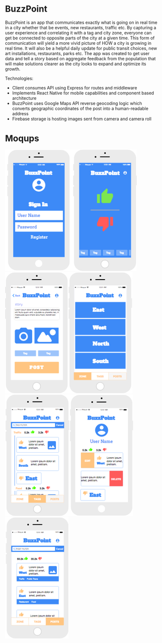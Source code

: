 # BuzzPoint
BuzzPoint is an app that communicates exactly what is going on in real time in a city whether that be events, new restaurants, traffic etc. By capturing a user experience and correlating it with a tag and city zone, everyone can get be connected to opposite parts of the city at a given time. This form of communication will yield a more vivid picture of HOW a city is growing in real time. It will also be a helpful daily update for public transit choices, new art installations, restaurants, parks etc. The app was created to get user data and tell a story based on aggregate feedback from the population that will make solutions clearer as the city looks to expand and optimize its growth.

Technologies: 
 - Client consumes API using Express for routes and middleware 
 - Implements React Native for mobile capabilities and component based architecture
 - BuzzPoint uses Google Maps API reverse geocoding logic which converts geographic coordinates of the post into a human-readable address
 - Firebase storage is hosting images sent from camera and camera roll

# Moqups

<img src="img/ss1.png" height="400px"><img src="img/ss2.png" height="400px"><img src="img/ss3.png" height="400px"><img src="img/ss4.png" height="400px"><img src="img/ss5.png" height="400px"><img src="img/ss6.png" height="400px"><img src="img/ss7.png" height="400px">
